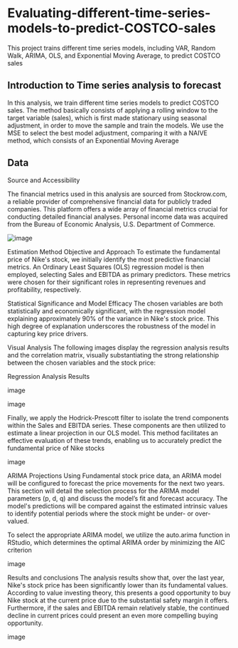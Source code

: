 # Evaluating-different-time-series-models-to-predict-COSTCO-sales
This project trains different time series models, including VAR, Random Walk, ARIMA, OLS, and Exponential Moving Average, to predict COSTCO sales

## Introduction to Time series analysis to forecast

In this analysis, we train different time series models to predict COSTCO sales. The method basically consists of applying a rolling window to the target variable (sales), which is first made stationary using seasonal adjustment, in order to move the sample and train the models. We use the MSE to select the best model adjustment, comparing it with a NAIVE method, which consists of an Exponential Moving Average


## Data
Source and Accessibility

The financial metrics used in this analysis are sourced from Stockrow.com, a reliable provider of comprehensive financial data for publicly traded companies. This platform offers a wide array of financial metrics crucial for conducting detailed financial analyses. Personal income data was acquired from the Bureau of Economic Analysis, U.S. Department of Commerce.

![image](https://github.com/user-attachments/assets/fc9b45b1-e84f-411d-9be8-0c560749c51d)


Estimation Method
Objective and Approach To estimate the fundamental price of Nike's stock, we initially identify the most predictive financial metrics. An Ordinary Least Squares (OLS) regression model is then employed, selecting Sales and EBITDA as primary predictors. These metrics were chosen for their significant roles in representing revenues and profitability, respectively.

Statistical Significance and Model Efficacy The chosen variables are both statistically and economically significant, with the regression model explaining approximately 90% of the variance in Nike's stock price. This high degree of explanation underscores the robustness of the model in capturing key price drivers.

Visual Analysis The following images display the regression analysis results and the correlation matrix, visually substantiating the strong relationship between the chosen variables and the stock price:

Regression Analysis Results

image

image

Finally, we apply the Hodrick-Prescott filter to isolate the trend components within the Sales and EBITDA series. These components are then utilized to estimate a linear projection in our OLS model. This method facilitates an effective evaluation of these trends, enabling us to accurately predict the fundamental price of Nike stocks

image

ARIMA Projections
Using Fundamental stock price data, an ARIMA model will be configured to forecast the price movements for the next two years. This section will detail the selection process for the ARIMA model parameters (p, d, q) and discuss the model’s fit and forecast accuracy. The model's predictions will be compared against the estimated intrinsic values to identify potential periods where the stock might be under- or over-valued.

To select the appropriate ARIMA model, we utilize the auto.arima function in RStudio, which determines the optimal ARIMA order by minimizing the AIC criterion

image

Results and conclusions
The analysis results show that, over the last year, Nike's stock price has been significantly lower than its fundamental values. According to value investing theory, this presents a good opportunity to buy Nike stock at the current price due to the substantial safety margin it offers. Furthermore, if the sales and EBITDA remain relatively stable, the continued decline in current prices could present an even more compelling buying opportunity.

image
